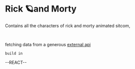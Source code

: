 <h1>Rick 🪐and Morty</h1>

<p>Contains all the characters of rick and morty animated sitcom,</p><br/>
<p>fetching data from a generous <a href="https://rickandmortyapi.com/">external api</a></p>
<code>build in</code>

<p>--REACT--</p>
